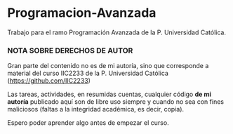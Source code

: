 # Programacion-Avanzada
Trabajo para el ramo Programación Avanzada de la P. Universidad Católica.

### **NOTA SOBRE DERECHOS DE AUTOR**

Gran parte del contenido no es de mi autoría, sino que corresponde a material del curso IIC2233 de la P. Universidad Católica (https://github.com/IIC2233)

Las tareas, actividades, en resumidas cuentas, cualquier código **de mi autoría** publicado aquí son de libre uso siempre y cuando no sea con fines maliciosos (faltas a la integridad académica, es decir, copia).

Espero poder aprender algo antes de empezar el curso.

